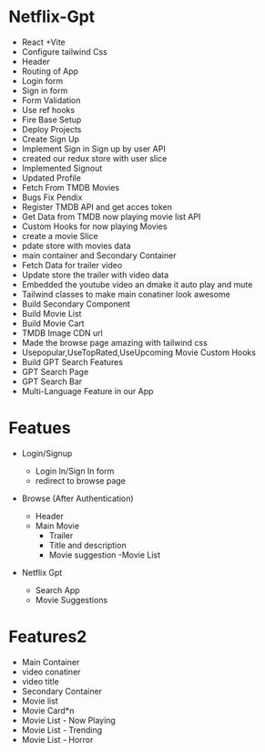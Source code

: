# Netflix-Gpt

- React +Vite
- Configure tailwind Css
- Header
- Routing of App
- Login form
- Sign in form
- Form Validation
- Use ref hooks
- Fire Base Setup
- Deploy Projects
- Create Sign Up
- Implement Sign in Sign up by user API
- created our redux store with user slice
- Implemented Signout
- Updated Profile
- Fetch From TMDB Movies
- Bugs Fix Pendix
- Register TMDB API and get acces token
- Get Data from TMDB now playing movie list API
- Custom Hooks for now playing Movies
- create a movie Slice
- pdate store with movies data
- main container and Secondary Container
- Fetch Data for trailer video
- Update store the trailer with video data
- Embedded the youtube video an dmake it auto play and mute
- Tailwind classes to make main conatiner look awesome
- Build Secondary Component
- Build Movie List
- Build Movie Cart
- TMDB Image CDN url
- Made the browse page amazing with tailwind css
- Usepopular,UseTopRated,UseUpcoming Movie Custom Hooks
- Build GPT Search Features
- GPT Search Page
- GPT Search Bar
- Multi-Language Feature in our App

# Featues

- Login/Signup
  - Login In/Sign In form
  - redirect to browse page
- Browse (After Authentication)

  - Header
  - Main Movie
    - Trailer
    - Title and description
    - Movie suggestion
      -Movie List

- Netflix Gpt
  - Search App
  - Movie Suggestions

# Features2

- Main Container
- video conatiner
- video title
- Secondary Container
- Movie list
- Movie Card\*n
- Movie List - Now Playing
- Movie List - Trending
- Movie List - Horror
